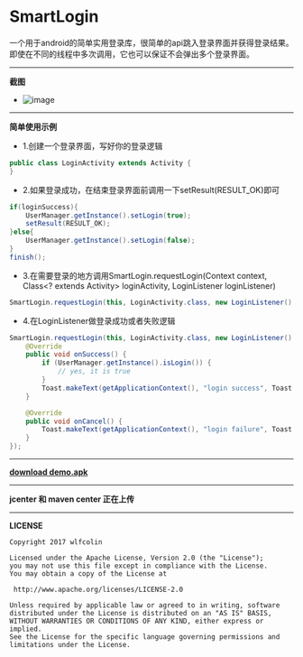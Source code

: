 # SmartLogin

一个用于android的简单实用登录库，很简单的api跳入登录界面并获得登录结果。即使在不同的线程中多次调用，它也可以保证不会弹出多个登录界面。


----------------------------------------------------------------------
**截图**
* ![image](https://github.com/wlfcolin/SmartLogin/blob/master/capture/capture.gif)


----------------------------------------------------------------------
**简单使用示例**


* 1.创建一个登录界面，写好你的登录逻辑
``` java
public class LoginActivity extends Activity {
}
```

* 2.如果登录成功，在结束登录界面前调用一下setResult(RESULT_OK)即可
``` java
if(loginSuccess){
    UserManager.getInstance().setLogin(true);
    setResult(RESULT_OK);
}else{
    UserManager.getInstance().setLogin(false);
}
finish();
```


* 3.在需要登录的地方调用SmartLogin.requestLogin(Context context, Class<? extends Activity> loginActivity, LoginListener
                             loginListener)
``` java
SmartLogin.requestLogin(this, LoginActivity.class, new LoginListener() {...});
```


* 4.在LoginListener做登录成功或者失败逻辑
``` java
SmartLogin.requestLogin(this, LoginActivity.class, new LoginListener() {
    @Override
    public void onSuccess() {
        if (UserManager.getInstance().isLogin()) {
            // yes, it is true
        }
        Toast.makeText(getApplicationContext(), "login success", Toast.LENGTH_SHORT).show();
    }

    @Override
    public void onCancel() {
        Toast.makeText(getApplicationContext(), "login failure", Toast.LENGTH_SHORT).show();
    }
});
```

----------------------------------------------------------------------
**[download demo.apk](https://github.com/wlfcolin/SmartLogin/blob/master/apk/demo.apk?raw=true)**


----------------------------------------------------------------------
**jcenter 和 maven center 正在上传**


----------------------------------------------------------------------
**LICENSE**
```
Copyright 2017 wlfcolin

Licensed under the Apache License, Version 2.0 (the "License");
you may not use this file except in compliance with the License.
You may obtain a copy of the License at

 http://www.apache.org/licenses/LICENSE-2.0

Unless required by applicable law or agreed to in writing, software
distributed under the License is distributed on an "AS IS" BASIS,
WITHOUT WARRANTIES OR CONDITIONS OF ANY KIND, either express or implied.
See the License for the specific language governing permissions and
limitations under the License.
```